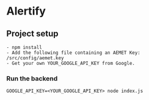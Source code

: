 # Alertify

## Project setup
```
- npm install
- Add the following file containing an AEMET Key: /src/config/aemet.key
- Get your own YOUR_GOOGLE_API_KEY from Google.
```

### Run the backend
```
GOOGLE_API_KEY=<YOUR_GOOGLE_API_KEY> node index.js
```
